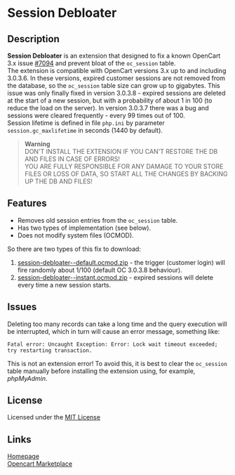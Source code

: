 # Session Debloater

## Description
**Session Debloater** is an extension that designed to fix a known OpenCart 3.x issue [#7094](https://github.com/opencart/opencart/issues/7094) and prevent bloat of the `oc_session` table.  
The extension is compatible with OpenCart versions 3.x up to and including 3.0.3.6. In these versions, expired customer sessions are not removed from the database, so the `oc_session` table size can grow up to gigabytes. This issue was only finally fixed in version 3.0.3.8 - expired sessions are deleted at the start of a new session, but with a probability of about 1 in 100 (to reduce the load on the server). In version 3.0.3.7 there was a bug and sessions were cleared frequently - every 99 times out of 100.  
Session lifetime is defined in file `php.ini` by parameter `session.gc_maxlifetime` in seconds (1440 by default).

> **Warning**  
> DON'T INSTALL THE EXTENSION IF YOU CAN'T RESTORE THE DB AND FILES IN CASE OF ERRORS!  
> YOU ARE FULLY RESPONSIBLE FOR ANY DAMAGE TO YOUR STORE FILES OR LOSS OF DATA, SO START ALL THE CHANGES BY BACKING UP THE DB AND FILES!

## Features
* Removes old session entries from the `oc_session` table.
* Has two types of implementation (see below).
* Does not modify system files (OCMOD).

So there are two types of this fix to download:
1. [session-debloater--default.ocmod.zip](../addons/default/zip/session-debloater--default.ocmod.zip) - the trigger (customer login) will fire randomly about 1/100 (default OC 3.0.3.8 behaviour).  
2. [session-debloater--instant.ocmod.zip](../addons/instant/zip/session-debloater--instant.ocmod.zip) - expired sessions will delete every time a new session starts.

## Issues
Deleting too many records can take a long time and the query execution will be interrupted, which in turn will cause an error message, something like:
```
Fatal error: Uncaught Exception: Error: Lock wait timeout exceeded; try restarting transaction.
```
This is not an extension error! To avoid this, it is best to clear the `oc_session` table manually before installing the extension using, for example, *phpMyAdmin*.

## License
Licensed under the [MIT License](https://raw.githubusercontent.com/ocmod-space/ocmod-session-debloater/main/LICENSE.txt)

## Links
[Homepage](https://www.ocmod.space/session-debloater)  
[Opencart Marketplace](https://www.opencart.com/index.php?route=marketplace/extension/info&extension_id=38580)  
